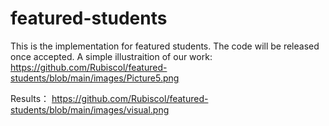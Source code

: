 # featured-students
This is the implementation for featured students. The code will be released once accepted.
A simple illustraition of our work:
https://github.com/Rubiscol/featured-students/blob/main/images/Picture5.png

Results：
https://github.com/Rubiscol/featured-students/blob/main/images/visual.png